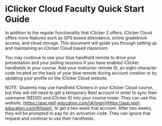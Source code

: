 # iClicker Cloud Faculty Quick Start Guide

In addition to the regular functionality that iClicker 2 offers, iClicker Cloud offers more features such as GPS based attendance, online gradebook access, and cloud storage. This document will guide you through setting up and maintaining an iClicker Cloud based classroom.

You may continue to use your blue handheld remote to drive your presentation and your polling sessions if you have enabled iClicker handhelds in your course. Add your instructor remote ID, an eight-character code located on the back of your blue remote during account creation or by updating your profile on the iClicker Cloud website.

NOTE: Students may use handheld iClickers in your iClicker Cloud course, but they will still need to get a temporary Reef account in order to sync their username \(REDID\) and iClicker ID into your course roster. They can use this website, [https://app.reef-education.com/\#/login](https://app.reef-education.com/#/login), to get a two week trial account. After two weeks, they will be prompted to pay for an activation code. They can ignore that request and continue to use their handhelds.

